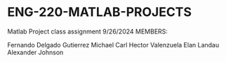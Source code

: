 # ENG-220-MATLAB-PROJECTS
Matlab Project class assignment 9/26/2024
MEMBERS:

Fernando Delgado Gutierrez
Michael Carl
Hector Valenzuela 
Elan Landau
Alexander Johnson

